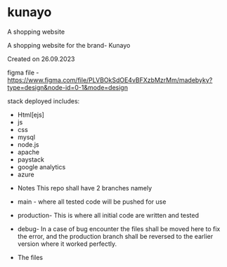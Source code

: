 # kunayo
A shopping website

A shopping website for the brand- Kunayo

Created on 26.09.2023

figma file - https://www.figma.com/file/PLVBOkSdOE4vBFXzbMzrMm/madebyky?type=design&node-id=0-1&mode=design

stack deployed includes:
- Html[ejs]
- js
- css
- mysql
- node.js
- apache
- paystack
- google analytics
- azure

* Notes
This repo shall have 2 branches namely
* main - where all tested code will be pushed for use
* production- This is where all initial code are written and tested
* debug- In a case of bug encounter the files shall be moved here to fix the error, and the production branch shall be reversed to the earlier version where it worked perfectly.

* The files
